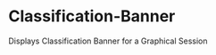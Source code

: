 Classification-Banner
=====================

Displays Classification Banner for a Graphical Session

